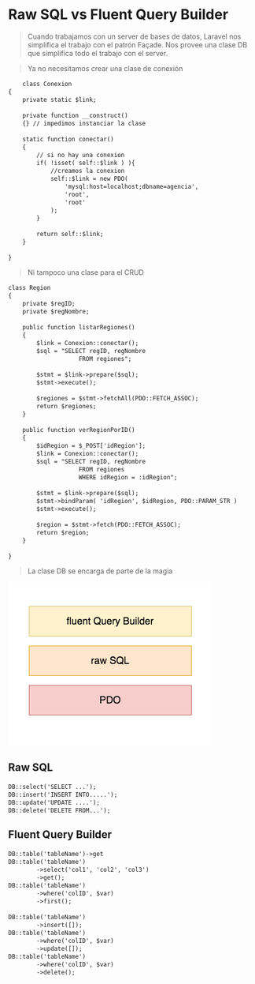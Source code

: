 # Raw SQL vs Fluent Query Builder

> Cuando trabajamos con un server de bases de datos, Laravel nos simplifica el trabajo con el patrón Façade.
> Nos provee una clase DB que simplifica todo el trabajo con el server.

> Ya no necesitamos crear una clase de conexión

        class Conexion
    {
        private static $link;

        private function __construct()
        {} // impedimos instanciar la clase

        static function conectar()
        {
            // si no hay una conexion
            if( !isset( self::$link ) ){
                //creamos la conexion
                self::$link = new PDO(
                    'mysql:host=localhost;dbname=agencia',
                    'root',
                    'root'
                );
            }

            return self::$link;
        }

    }

> Ni tampoco una clase para el CRUD

    class Region
    {
        private $regID;
        private $regNombre;

        public function listarRegiones()
        {
            $link = Conexion::conectar();
            $sql = "SELECT regID, regNombre
                        FROM regiones";

            $stmt = $link->prepare($sql);
            $stmt->execute();

            $regiones = $stmt->fetchAll(PDO::FETCH_ASSOC);
            return $regiones;
        }

        public function verRegionPorID()
        {
            $idRegion = $_POST['idRegion'];
            $link = Conexion::conectar();
            $sql = "SELECT regID, regNombre
                        FROM regiones 
                        WHERE idRegion = :idRegion";

            $stmt = $link->prepare($sql);
            $stmt->bindParam( 'idRegion', $idRegion, PDO::PARAM_STR )
            $stmt->execute();

            $region = $stmt->fetch(PDO::FETCH_ASSOC);
            return $region;
        }

    }

> La clase DB se encarga de parte de la magia

<img src="../imagenes/capas-rSQL+fQB.png">


## Raw SQL

	DB::select('SELECT ...');
	DB::insert('INSERT INTO.....');
	DB::update('UPDATE ....');
	DB::delete('DELETE FROM...');

## Fluent Query Builder

    DB::table('tableName')->get  
    DB::table('tableName')  
            ->select('col1', 'col2', 'col3')  
            ->get();  
    DB::table('tableName')  
            ->where('colID', $var)  
            ->first();  

    DB::table('tableName')  
            ->insert([]);  
    DB::table('tableName')  
            ->where('colID', $var)
            ->update([]);  
    DB::table('tableName')
            ->where('colID', $var)  
            ->delete();  